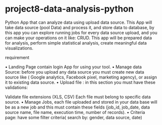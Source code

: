 # project8-data-analysis-python

Python App that can analyze data using upload data source. This App will take data source (pool Data) and process it, and store data to database, by this app you can explore running jobs for every data source upload, and you can make your operations on it like: CRUD. This app will be prepared data for analysis, perform simple statistical analysis, create meaningful data visualizations. 

requirement 

• Landing Page contain login App for using your tool. • Manage data Source: before you upload any data source you must create new data source like ( Google analytics, Facebook pixel, marketing agency), or assign it to existing data source. • Upload file : in this section you must have these validations:

Validate file extensions (XLS, CSV)
Each file must belong to specific data source. • Manage Jobs, each file uploaded and stored in your data base will be as a new job and this must contain these fields (job_id, job_date, data source name, file name, execution time, number of records). • Criteria page: have some filter criteria( search by: gender, data source, date)
